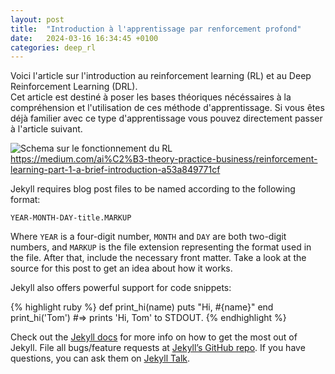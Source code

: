 ```yaml
---
layout: post
title:  "Introduction à l'apprentissage par renforcement profond"
date:   2024-03-16 16:34:45 +0100
categories: deep_rl
---
```

<link rel="stylesheet" href="{{ site.baseurl }}/assets/css/theme.css">
Voici l'article sur l'introduction au reinforcement learning (RL) et au Deep Reinforcement Learning (DRL).<br>
Cet article est destiné à poser les bases théoriques nécéssaires à la compréhension et l'utilisation de ces méthode d'apprentissage. Si vous êtes déjà familier avec ce type d'apprentissage vous pouvez directement passer à l'article suivant.<br>

<img src="https://picorba.github.io/Rapport-veille-technologique/assets/images/schema_rl.jpg" alt="Schema sur le fonctionnement du RL"><br>
https://medium.com/ai%C2%B3-theory-practice-business/reinforcement-learning-part-1-a-brief-introduction-a53a849771cf

Jekyll requires blog post files to be named according to the following format:

`YEAR-MONTH-DAY-title.MARKUP`

Where `YEAR` is a four-digit number, `MONTH` and `DAY` are both two-digit numbers, and `MARKUP` is the file extension representing the format used in the file. After that, include the necessary front matter. Take a look at the source for this post to get an idea about how it works.

Jekyll also offers powerful support for code snippets:

{% highlight ruby %}
def print_hi(name)
  puts "Hi, #{name}"
end
print_hi('Tom')
#=> prints 'Hi, Tom' to STDOUT.
{% endhighlight %}

Check out the [Jekyll docs][jekyll-docs] for more info on how to get the most out of Jekyll. File all bugs/feature requests at [Jekyll’s GitHub repo][jekyll-gh]. If you have questions, you can ask them on [Jekyll Talk][jekyll-talk].

[jekyll-docs]: https://jekyllrb.com/docs/home
[jekyll-gh]:   https://github.com/jekyll/jekyll
[jekyll-talk]: https://talk.jekyllrb.com/

